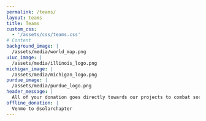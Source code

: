 ```yaml
---
permalink: /teams/
layout: teams
title: Teams
custom_css:
  - '/assets/css/teams.css'
# Content
background_image: |
  /assets/media/world_map.png
uiuc_image: |
  /assets/media/illinois_logo.png
michigan_image: |
  /assets/media/michigan_logo.png
purdue_image: |
  /assets/media/purdue_logo.png
header_message: |
  All of your donation goes directly towards our projects to combat social inequalities.
offline_donation: |
  Venmo to @solarchapter
---
```

